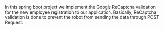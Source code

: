 In this spring boot project we implement the Google ReCaptcha validation for the new employee registration to our application. Basically, ReCaptcha validation is done to prevent the robot from sending the data through POST Request.
